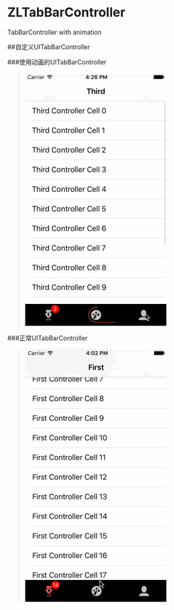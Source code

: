 # ZLTabBarController
TabBarController with animation

##自定义UITabBarController

###使用动画的UITabBarController
> ![demo1](https://github.com/zingwin/ZLTabBarController/blob/master/1.gif)

###正常UITabBarController
> ![demo1](https://github.com/zingwin/ZLTabBarController/blob/master/2.gif)